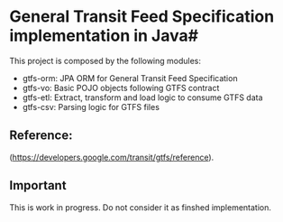 # General Transit Feed Specification implementation in Java#

This project is composed by the following modules:

- gtfs-orm: JPA ORM for General Transit Feed Specification
- gtfs-vo: Basic POJO objects following GTFS contract
- gtfs-etl: Extract, transform and load logic to consume GTFS data
- gtfs-csv: Parsing logic for GTFS files

## Reference: ##
(https://developers.google.com/transit/gtfs/reference).

## Important ##
This is work in progress. Do not consider it as finshed implementation.
